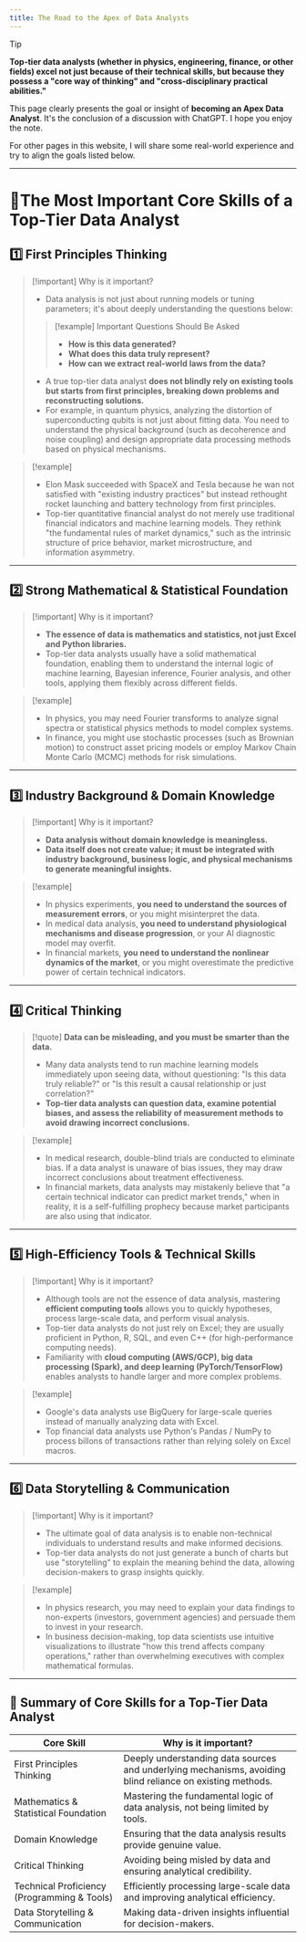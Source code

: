 ```yaml
---
title: The Road to the Apex of Data Analysts
---
```


> [!tip] 
> **Top-tier data analysts (whether in physics, engineering, finance, or other fields) excel not just because of their technical skills, but because they possess a "core way of thinking" and "cross-disciplinary practical abilities."**

This page clearly presents the goal or insight of **becoming an Apex Data Analyst**. It's the conclusion of a discussion with ChatGPT. I hope you enjoy the note.

For other pages in this website, I will share some real-world experience and try to align the goals listed below.

---
# 🎯The Most Important Core Skills of a Top-Tier Data Analyst

## 1️⃣ First Principles Thinking

> [!important] Why is it important?
> - Data analysis is not just about running models or tuning parameters; it's about deeply understanding the questions below: 
> > [!example] Important Questions Should Be Asked
> > - **How is this data generated?**
> > - **What does this data truly represent?**
> > - **How can we extract real-world laws from the data?**
> - A true top-tier data analyst **does not blindly rely on existing tools but starts from first principles, breaking down problems and reconstructing solutions.**
> - For example, in quantum physics, analyzing the distortion of superconducting qubits is not just about fitting data. You need to understand the physical background (such as decoherence and noise coupling) and design appropriate data processing methods based on physical mechanisms.

> [!example]
> - Elon Mask succeeded with SpaceX and Tesla because he wan not satisfied with "existing industry practices" but instead rethought rocket launching and battery technology from first principles.
> - Top-tier quantitative financial analyst do not merely use traditional financial indicators and machine learning models. They rethink "the fundamental rules of market dynamics," such as the intrinsic structure of price behavior, market microstructure, and information asymmetry.

---
## 2️⃣ Strong Mathematical & Statistical Foundation

> [!important] Why is it important?
> - **The essence of data is mathematics and statistics, not just Excel and Python libraries.**
> - Top-tier data analysts usually have a solid mathematical foundation, enabling them to understand the internal logic of machine learning, Bayesian inference, Fourier analysis, and other tools, applying them flexibly across different fields.

> [!example]
> - In physics, you may need Fourier transforms to analyze signal spectra or statistical physics methods to model complex systems.
> - In finance, you might use stochastic processes (such as Brownian motion) to construct asset pricing models or employ Markov Chain Monte Carlo (MCMC) methods for risk simulations.

---
## 3️⃣ Industry Background & Domain Knowledge

> [!important] Why is it important?
> - **Data analysis without domain knowledge is meaningless.**
> - **Data itself does not create value; it must be integrated with industry background, business logic, and physical mechanisms to generate meaningful insights.**

> [!example]
> - In physics experiments, **you need to understand the sources of measurement errors**, or you might misinterpret the data.
> - In medical data analysis, **you need to understand physiological mechanisms and disease progression**, or your AI diagnostic model may overfit.
> - In financial markets, **you need to understand the nonlinear dynamics of the market**, or you might overestimate the predictive power of certain technical indicators.

---
## 4️⃣ Critical Thinking

> [!quote] **Data can be misleading, and you must be smarter than the data.**
> - Many data analysts tend to run machine learning models immediately upon seeing data, without questioning: "Is this data truly reliable?" or "Is this result a causal relationship or just correlation?"
> - **Top-tier data analysts can question data, examine potential biases, and assess the reliability of measurement methods to avoid drawing incorrect conclusions.**

> [!example]
> - In medical research, double-blind trials are conducted to eliminate bias. If a data analyst is unaware of bias issues, they may draw incorrect conclusions about treatment effectiveness.
> - In financial markets, data analysts may mistakenly believe that "a certain technical indicator can predict market trends," when in reality, it is a self-fulfilling prophecy because market participants are also using that indicator.

---
## 5️⃣  High-Efficiency Tools & Technical Skills
> [!important] Why is it important?
> - Although tools are not the essence of data analysis, mastering **efficient computing tools** allows you to quickly hypotheses, process large-scale data, and perform visual analysis.
> - Top-tier data analysts do not just rely on Excel; they are usually proficient in Python, R, SQL, and even C++ (for high-performance computing needs).
> - Familiarity with **cloud computing (AWS/GCP), big data processing (Spark), and deep learning (PyTorch/TensorFlow)** enables analysts to handle larger and more complex problems.

> [!example]
> - Google's data analysts use BigQuery for large-scale queries instead of manually analyzing data with Excel.
> - Top financial data analysts use Python's Pandas / NumPy to process billons of transactions rather than relying solely on Excel macros.

---
## 6️⃣ Data Storytelling & Communication

> [!important] Why is it important?
> - The ultimate goal of data analysis is to enable non-technical individuals to understand results and make informed decisions.
> - Top-tier data analysts do not just generate a bunch of charts but use "storytelling" to explain the meaning behind the data, allowing decision-makers to grasp insights quickly.

> [!example]
> - In physics research, you may need to explain your data findings to non-experts (investors, government agencies) and persuade them to invest in your research.
> - In business decision-making, top data scientists use intuitive visualizations to illustrate "how this trend affects company operations," rather than overwhelming executives with complex mathematical formulas.

---
## 🔹 Summary of Core Skills for a Top-Tier Data Analyst

| Core Skill | Why is it important? |
|------------|---------------|
| First Principles Thinking| Deeply understanding data sources and underlying mechanisms, avoiding blind reliance on existing methods. |
| Mathematics & Statistical Foundation | Mastering the fundamental logic of data analysis, not being limited by tools. |
| Domain Knowledge | Ensuring that the data analysis results provide genuine value. |
| Critical Thinking | Avoiding being misled by data and ensuring analytical credibility. |
| Technical Proficiency (Programming & Tools) | Efficiently processing large-scale data and improving analytical efficiency. |
| Data Storytelling & Communication | Making data-driven insights influential for decision-makers. |